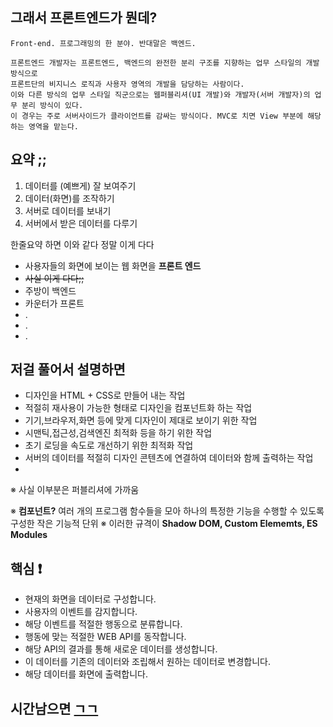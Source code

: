 ## 그래서 프론트엔드가 뭔데?

```
Front-end. 프로그래밍의 한 분야. 반대말은 백엔드.

프론트엔드 개발자는 프론트엔드, 백엔드의 완전한 분리 구조를 지향하는 업무 스타일의 개발 방식으로 
프론트단의 비지니스 로직과 사용자 영역의 개발을 담당하는 사람이다. 
이와 다른 방식의 업무 스타일 직군으로는 웹퍼블리셔(UI 개발)와 개발자(서버 개발자)의 업무 분리 방식이 있다. 
이 경우는 주로 서버사이드가 클라이언트를 감싸는 방식이다. MVC로 치면 View 부분에 해당하는 영역을 맡는다.
```
## 요약 ;;

1. 데이터를 (예쁘게) 잘 보여주기
2. 데이터(화면)를 조작하기
3. 서버로 데이터를 보내기
4. 서버에서 받은 데이터를 다루기


한줄요약 하면 이와 같다 정말 이게 다다

- 사용자들의 화면에 보이는 웹 화면을 **프론트 엔드**
- <s>사실 이게 다다;;</s>
- 주방이 백엔드
- 카운터가 프론트 
- .
- .
- .

## 저걸 풀어서 설명하면

- 디자인을 HTML + CSS로 만들어 내는 작업
- 적절히 재사용이 가능한 형태로 디자인을 컴포넌트화 하는 작업
- 기기,브라우저,화면 등에 맞게 디자인이 제대로 보이기 위한 작업
- 시맨틱,접근성,검색엔진 최적화 등을 하기 위한 작업
- 초기 로딩을 속도로 개선하기 위한 최적화 작업
- 서버의 데이터를 적절히 디자인 콘텐츠에 연결하여 데이터와 함께 출력하는 작업
- 
※ 사실 이부분은 퍼블리셔에 가까움 <br>

※ **컴포넌트?** 여러 개의 프로그램 함수들을 모아 하나의 특정한 기능을 수행할 수 있도록 구성한 작은 기능적 단위
※ 이러한 규격이 **Shadow DOM, Custom Elememts, ES Modules**

## 핵심 ❗

- 현재의 화면을 데이터로 구성합니다.
- 사용자의 이벤트를 감지합니다.
- 해당 이벤트를 적절한 행동으로 분류합니다.
- 행동에 맞는 적절한 WEB API를 동작합니다.
- 해당 API의 결과를 통해 새로운 데이터를 생성합니다.
- 이 데이터를 기존의 데이터와 조립해서 원하는 데이터로 변경합니다.
- 해당 데이터를 화면에 출력합니다.


## 시간남으면 [ㄱㄱ](https://yozm.wishket.com/magazine/detail/1294/)
